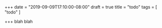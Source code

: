 +++
date = "2019-09-09T17:10:00-08:00"
draft = true
title = "todo"
tags = [ "todo" ]

+++
blah blah
